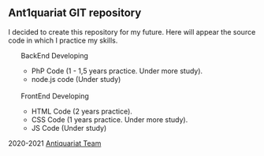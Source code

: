 <h2>Ant1quariat GIT repository</h2>
<p>I decided to create this repository for my future. Here will appear the source code in which I practice my skills. </p>
<ul>
  <legend>BackEnd Developing</legend>
  <ul>
    <li>PhP Code (1 - 1,5 years practice. Under more study).</li>
    <li>node.js code (Under study)</li>
  </ul>
  <br />
  <legend>FrontEnd Developing</legend>
  <ul>
    <li>HTML Code (2 years practice).</li>
    <li>CSS Code (1 years practice. Under more study).</li>
    <li>JS Code (Under study)</li>
  </ul>
</ul>
<footer>
2020-2021 <a href="https://vk.com/a.devtm">Antiquariat Team</a>
</footer>
